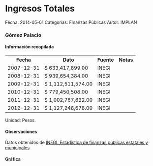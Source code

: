 Ingresos Totales
=====

Fecha: 2014-05-01
Categorías: Finanzas Públicas
Autor: IMPLAN

### Gómez Palacio

#### Información recopilada

<table class="table table-hover table-bordered">
  <tr><th>Fecha</th><th>Dato</th><th>Fuente</th><th>Notas</th></tr>
  <tr><td>2007-12-31</td><td>$ 633,417,899.00</td><td>INEGI</td><td></td></tr>
  <tr><td>2008-12-31</td><td>$ 939,654,384.00</td><td>INEGI</td><td></td></tr>
  <tr><td>2009-12-31</td><td>$ 1,112,511,574.00</td><td>INEGI</td><td></td></tr>
  <tr><td>2010-12-31</td><td>$ 779,450,508.00</td><td>INEGI</td><td></td></tr>
  <tr><td>2011-12-31</td><td>$ 1,002,767,622.00</td><td>INEGI</td><td></td></tr>
  <tr><td>2012-12-31</td><td>$ 1,127,248,678.00</td><td>INEGI</td><td></td></tr>
</table>

Unidad: Pesos.

#### Observaciones

Datos obtenidos de [INEGI. Estadística de finanzas públicas estatales y municipales](http://www.inegi.org.mx/sistemas/olap/Proyectos/bd/continuas/finanzaspublicas/FPMun.asp?s=est&c=11289&proy=efipem_fmun)

#### Gráfica

<div id="Morrislseyhvsg" class="grafica"></div>
  <!-- JAVASCRIPT DE LA GRAFICA EN Morrislseyhvsg -->
  <script>
  new Morris.Bar({
    element: 'Morrislseyhvsg',
    data: [
      { fecha: '2007-12-31', dato: 633417899.00 },
      { fecha: '2008-12-31', dato: 939654384.00 },
      { fecha: '2009-12-31', dato: 1112511574.00 },
      { fecha: '2010-12-31', dato: 779450508.00 },
      { fecha: '2011-12-31', dato: 1002767622.00 },
      { fecha: '2012-12-31', dato: 1127248678.00 }
    ],
    xkey: 'fecha',
    ykeys: ['dato'],
    labels: ['Dato']
  });
  </script>
